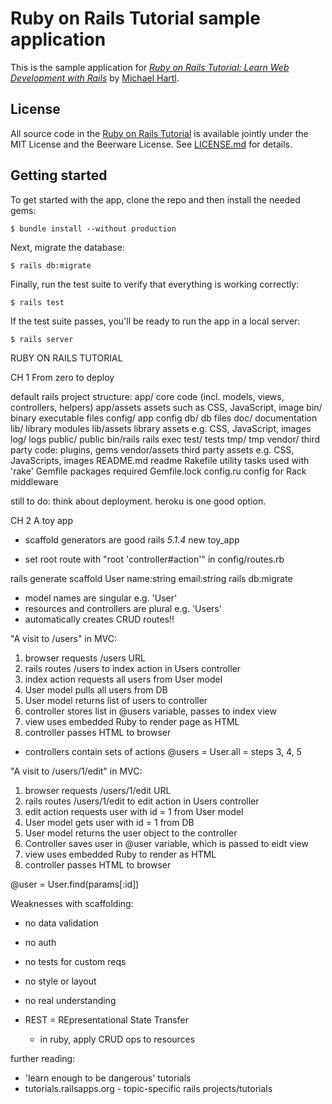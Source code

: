 # Ruby on Rails Tutorial sample application
This is the sample application for
[*Ruby on Rails Tutorial:
Learn Web Development with Rails*](http://www.railstutorial.org/)
by [Michael Hartl](http://www.michaelhartl.com/).
## License
All source code in the [Ruby on Rails Tutorial](http://railstutorial.org/)
is available jointly under the MIT License and the Beerware License. See
[LICENSE.md](LICENSE.md) for details.
## Getting started
To get started with the app, clone the repo and then install the needed gems:
```
$ bundle install --without production
```
Next, migrate the database:
```
$ rails db:migrate
```
Finally, run the test suite to verify that everything is working correctly:
```
$ rails test
```
If the test suite passes, you'll be ready to run the app in a local server:
```
$ rails server
```

RUBY ON RAILS TUTORIAL

CH 1 From zero to deploy

default rails project structure:
app/          core code (incl. models, views, controllers, helpers)
app/assets    assets such as CSS, JavaScript, image
bin/          binary executable files
config/       app config
db/           db files
doc/          documentation
lib/          library modules
lib/assets    library assets e.g. CSS, JavaScript, images
log/          logs
public/       public
bin/rails     rails exec
test/         tests
tmp/          tmp
vendor/       third party code: plugins, gems
vendor/assets third party assets e.g. CSS, JavaScripts, images
README.md     readme
Rakefile      utility tasks used with 'rake'
Gemfile       packages required
Gemfile.lock
config.ru     config for Rack middleware

still to do: think about deployment. heroku is one good option.

CH 2 A toy app

- scaffold generators are good
rails _5.1.4_ new toy_app

- set root route with "root 'controller#action'" in config/routes.rb

rails generate scaffold User name:string email:string
rails db:migrate
- model names are singular e.g. 'User'
- resources and controllers are plural e.g. 'Users'
- automatically creates CRUD routes!!

"A visit to /users" in MVC:
1. browser requests /users URL
2. rails routes /users to index action in Users controller
3. index action requests all users from User model
4. User model pulls all users from DB
5. User model returns list of users to controller
6. controller stores list in @users variable, passes to index view
7. view uses embedded Ruby to render page as HTML
8. controller passes HTML to browser

- controllers contain sets of actions
  @users = User.all = steps 3, 4, 5

"A visit to /users/1/edit" in MVC:
1. browser requests /users/1/edit URL
2. rails routes /users/1/edit to edit action in Users controller
3. edit action requests user with id = 1 from User model
4. User model gets user with id = 1 from DB
5. User model returns the user object to the controller
6. Controller saves user in @user variable, which is passed to eidt view
7. view uses embedded Ruby to render as HTML
8. controller passes HTML to browser

  @user = User.find(params[:id])

Weaknesses with scaffolding:
- no data validation
- no auth
- no tests for custom reqs
- no style or layout
- no real understanding

- REST = REpresentational State Transfer
  - in ruby, apply CRUD ops to resources

further reading:
- 'learn enough to be dangerous' tutorials
- tutorials.railsapps.org - topic-specific rails projects/tutorials
